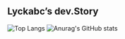 ## Lyckabc’s dev.Story

![Top Langs](https://github-readme-stats-lyckabc.vercel.app/api/top-langs/?username=lyckabc&layout=donut&theme=transparent&width=400&line_height=20)
![Anurag's GitHub stats](https://github-readme-stats-lyckabc.vercel.app/api?username=lyckabc&show_icons=true&theme=transparent&card_width=5&line_height=28.5)

